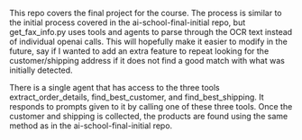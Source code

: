 This repo covers the final project for the course. The process is similar to the initial process covered in the ai-school-final-initial repo, but get_fax_info.py uses tools and agents to parse through the OCR text instead of individual openai calls. This will hopefully make it easier to modify in the future, say if I wanted to add an extra feature to repeat looking for the customer/shipping address if it does not find a good match with what was initially detected. 

There is a single agent that has access to the three tools extract_order_details, find_best_customer, and find_best_shipping. It responds to prompts given to it by calling one of these three tools. Once the customer and shipping is collected, the products are found using the same method as in the ai-school-final-initial repo. 